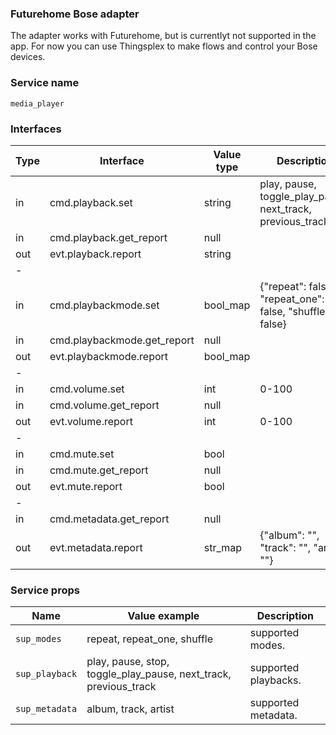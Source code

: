 ### Futurehome Bose adapter
The adapter works with Futurehome, but is currentlyt not supported in the app. For now you can use Thingsplex to make flows and control your Bose devices. 

### Service name
`media_player`
### Interfaces
Type        | Interface                         | Value type        | Description
------------|---------------------------        |-------------------|-------
in          | cmd.playback.set                  | string            | play, pause, toggle_play_pause, next_track, previous_track
in          | cmd.playback.get_report           | null              |
out         | evt.playback.report               | string            |
-|||
in          | cmd.playbackmode.set              | bool_map          | {"repeat": false, "repeat_one": false, "shuffle": false}
in          | cmd.playbackmode.get_report       | null              | 
out         | evt.playbackmode.report           | bool_map          |
-|||
in          | cmd.volume.set                    | int               | 0-100
in          | cmd.volume.get_report             | null              |
out         | evt.volume.report                 | int               | 0-100
-|||
in          | cmd.mute.set                      | bool              |
in          | cmd.mute.get_report               | null              |
out         | evt.mute.report                   | bool              |
-|||
in          | cmd.metadata.get_report           | null              | 
out         | evt.metadata.report               | str_map           | {"album": "", "track": "", "artist": ""}

### Service props
Name           | Value example                                                      | Description
---------------|--------------------------------------------------------------------|-------
`sup_modes`    | repeat, repeat_one, shuffle                                        | supported modes. 
`sup_playback` | play, pause, stop, toggle_play_pause, next_track, previous_track         | supported playbacks.
`sup_metadata` | album, track, artist                                               | supported metadata. 
